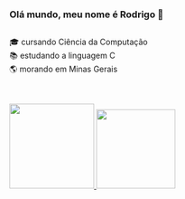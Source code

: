 ### Olá mundo, meu nome é Rodrigo 👋
##
🎓 cursando Ciência da Computação <br>
📚 estudando a linguagem C <br>
🌎 morando em Minas Gerais <br>
##
<div>
  <br>
  <a href="https://github.com/rodrigoacs">
  <img height="150em" src="https://github-readme-stats.vercel.app/api?username=rodrigoacs&show_icons=true&theme=dark&include_all_commits=true&count_private=true">
  <img height="140em" src="https://github-readme-stats.vercel.app/api/top-langs/?username=rodrigoacs&layout=compact&langs_count=7&theme=dark">
</div>


